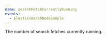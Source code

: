 ```yaml
---
name: searchFetchCurrentlyRunning
events:
  - ElasticsearchNodeSample
---
```


The number of search fetches currently running.